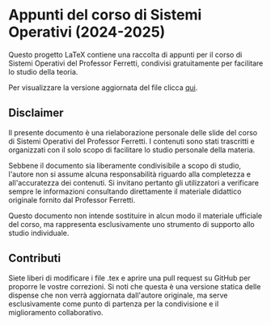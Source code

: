 # Appunti del corso di Sistemi Operativi (2024-2025)

Questo progetto LaTeX contiene una raccolta di appunti per il corso di Sistemi Operativi del Professor Ferretti, condivisi gratuitamente per facilitare lo studio della teoria.

Per visualizzare la versione aggiornata del file clicca [qui](main.pdf).

## Disclaimer

Il presente documento è una rielaborazione personale delle slide del corso di Sistemi Operativi del Professor Ferretti. I contenuti sono stati trascritti e organizzati con il solo scopo di facilitare lo studio personale della materia.

Sebbene il documento sia liberamente condivisibile a scopo di studio, l'autore non si assume alcuna responsabilità riguardo alla completezza e all'accuratezza dei contenuti. Si invitano pertanto gli utilizzatori a verificare sempre le informazioni consultando direttamente il materiale didattico originale fornito dal Professor Ferretti.

Questo documento non intende sostituire in alcun modo il materiale ufficiale del corso, ma rappresenta esclusivamente uno strumento di supporto allo studio individuale.

## Contributi

Siete liberi di modificare i file .tex e aprire una pull request su GitHub per proporre le vostre correzioni.
Si noti che questa è una versione statica delle dispense che non verrà aggiornata dall'autore originale, ma serve esclusivamente come punto di partenza per la condivisione e il miglioramento collaborativo.
